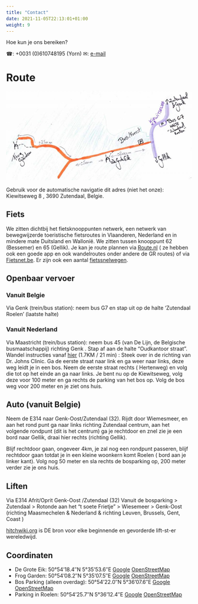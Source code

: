 ```yaml
---
title: "Contact"
date: 2021-11-05T22:13:01+01:00
weight: 9
---
```


Hoe kun je ons bereiken?
<!--more-->

☎: +0031 (0)610748195 (Yorn)
✉: [e-mail](mailto:contact@degroteeik.be)

# Route
![De laatste 200m het bos in](map.jpg)

Gebruik voor de automatische navigatie dit adres (niet het onze): Kiewitseweg 8 , 3690 Zutendaal, Belgie.

## Fiets
We zitten dichtbij het fietsknooppunten netwerk, een netwerk van bewegwijzerde
toeristische fietsroutes in Vlaanderen, Nederland en in mindere mate Duitsland
en Wallonië.  We zitten tussen knooppunt 62 (Bessemer) en 65 (Gellik). Je kan
je route plannen via [Route.nl](http://route.nl) ( ze hebben ook een goede app en ook wandelroutes
onder andere de GR routes) of via [Fietsnet.be](http://fietsnet.be).  Er zijn ook een aantal
[fietssnelwegen](http://fietssnelwegen.be).

## Openbaar vervoer

### Vanuit Belgie

Via Genk (trein/bus station): neem bus G7 en stap uit op de halte ‘Zutendaal Roelen’ (laatste halte)

### Vanuit Nederland
Via Maastricht (trein/bus station): neem bus 45 (van De Lijn, de Belgische busmaatschappij) richting Genk . Stap af aan de halte “Oudkantoor straat”.
Wandel instructies vanaf [hier](https://www.google.be/maps/dir/Lanaken+Oud+Kantoorstraat,+3620+Lanaken/50.9051407,5.5981976/@50.9101071,5.5959734,15z/data=!4m14!4m13!1m10!1m1!1s0x47c0dd1fb9afc865:0x6f138c71813c70dd!2m2!1d5.6107507!2d50.9179786!3m4!1m2!1d5.6106575!2d50.9133091!3s0x47c0dd1f30e8e50f:0x73f7ea428989f53e!1m0!3e2) (1.7KM / 21 min) : Steek over in de richting van Dr. Johns Clinic. Ga de eerste straat naar link en ga weer naar links, deze weg leidt je in een bos. Neem de eerste straat rechts ( Hertenweg) en volg die tot op het einde an ga naar links. Je bent nu op de Kiewitseweg, volg deze voor 100 meter en ga rechts de parking van het bos op. Volg de bos weg voor 200 meter en je ziet ons huis.

## Auto (vanuit Belgie)

Neem de E314 naar Genk-Oost/Zutendaal (32). Rijdt door Wiemesmeer, en aan het
rond punt ga naar links richting Zutendaal centrum, aan het volgende rondpunt
(dit is het centrum) ga je rechtdoor en znel zie je een bord naar Gellik, draai
hier rechts (richting Gellik).

Blijf rechtdoor gaan, ongeveer 4km, je zal nog een rondpunt passeren, blijf
rechtdoor gaan totdat je in een kleine woonkern komt Roelen ( bord aan je
linker kant). Volg nog 50 meter en sla rechts de bosparking op, 200 meter
verder zie je ons huis.

## Liften

Via E314 Afrit/Oprit Genk-Oost /Zutendaal (32) Vanuit de bosparking > Zutendaal > Rotonde aan het “t soete Frietje” > Wiesemeer > Genk-Oost (richting Maasmechelen & Nederland & richting Leuven, Brussels, Gent, Coast )

[hitchwiki.org](http://hitchwiki.org) is DE bron voor elke beginnende en gevorderde lift-st-er wereledwijd.

## Coordinaten

- De Grote Eik: 50°54’18.4″N 5°35’53.6″E [Google](https://goo.gl/maps/bs8xUf2m52xZtdcz8) [OpenStreetMap](https://www.openstreetmap.org/#map=18/50.90516/5.59834)
- Frog Garden: 50°54’08.2″N 5°35’07.5″E [Google](https://www.google.be/maps/place/50%C2%B054'07.1%22N+5%C2%B035'07.2%22E/@50.902178,5.5856704,259m/data=!3m1!1e3!4m13!1m6!3m5!1s0x47c0dd10d0b7bb9f:0x8b368699156552ee!2sZutendaal+Roelen!8m2!3d50.9071204!4d5.6036948!3m5!1s0x0:0x0!7e2!8m2!3d50.9019609!4d5.5853209) [OpenStreetMap](https://www.openstreetmap.org/note/2528692)
- Bos Parking (alleen overdag): 50°54’22.0″N 5°36’07.6″E [Google](https://goo.gl/maps/fEcHHJ2PMcyCt2q19) [OpenStreetMap](https://www.openstreetmap.org/#map=19/50.90609/5.60198)
- Parking in Roelen:  50°54’25.7″N 5°36’12.4″E [Google](https://goo.gl/maps/QFrBwc9r6NqM9u2R6) [OpenStreetMap](https://www.openstreetmap.org/#map=19/50.90719/5.60351)
